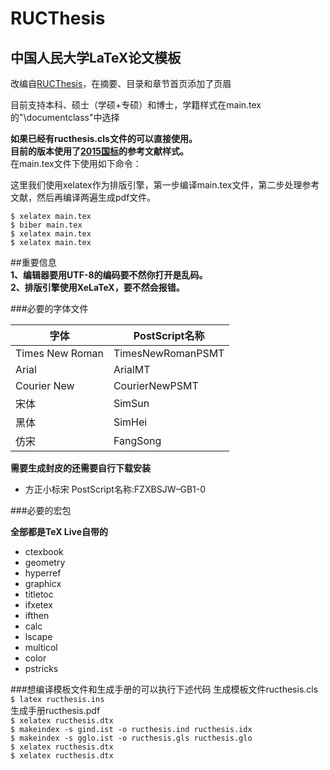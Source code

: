 # RUCThesis  
## 中国人民大学LaTeX论文模板

改编自[RUCThesis](https://github.com/ZebinWang/ructhesis)，在摘要、目录和章节首页添加了页眉

目前支持本科、硕士（学硕+专硕）和博士，学籍样式在main.tex的"\documentclass"中选择

**如果已经有ructhesis.cls文件的可以直接使用。**  
**目前的版本使用了[2015国标](https://github.com/ustctug/gbt-7714-2015)的参考文献样式。**   
在main.tex文件下使用如下命令：  

这里我们使用xelatex作为排版引擎，第一步编译main.tex文件，第二步处理参考文献，然后再编译两遍生成pdf文件。

`$ xelatex main.tex`  
`$ biber main.tex`  
`$ xelatex main.tex`  
`$ xelatex main.tex` 

##重要信息  
**1、编辑器要用UTF-8的编码要不然你打开是乱码。**  
**2、排版引擎使用XeLaTeX，要不然会报错。**  


###必要的字体文件

字体 | PostScript名称 
------------ | ------------- 
Times New Roman | TimesNewRomanPSMT  
Arial | ArialMT
Courier New | CourierNewPSMT
宋体 | SimSun
黑体 | SimHei
仿宋 | FangSong


**需要生成封皮的还需要自行下载安装**  

- 方正小标宋           PostScript名称:FZXBSJW–GB1-0

###必要的宏包

**全部都是TeX Live自带的**
- ctexbook
- geometry
- hyperref
- graphicx
- titletoc
- ifxetex
- ifthen
- calc
- lscape
- multicol
- color
- pstricks

###想编译模板文件和生成手册的可以执行下述代码
生成模板文件ructhesis.cls  
`$ latex ructhesis.ins`  
生成手册ructhesis.pdf  
`$ xelatex ructhesis.dtx`  
`$ makeindex -s gind.ist -o ructhesis.ind ructhesis.idx `  
`$ makeindex -s gglo.ist -o ructhesis.gls ructhesis.glo `  
`$ xelatex ructhesis.dtx`  
`$ xelatex ructhesis.dtx`  
